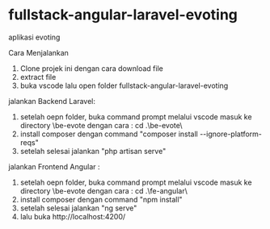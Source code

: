 # fullstack-angular-laravel-evoting
aplikasi evoting

Cara Menjalankan
1. Clone projek ini dengan cara download file
2. extract file
3. buka vscode lalu open folder fullstack-angular-laravel-evoting

jalankan Backend Laravel:
1. setelah oepn folder, buka command prompt melalui vscode masuk ke directory \be-evote dengan cara : cd .\be-evote\
2. install composer dengan command "composer install --ignore-platform-reqs"
3. setelah selesai jalankan "php artisan serve"

jalankan Frontend Angular :
1. setelah oepn folder, buka command prompt melalui vscode masuk ke directory \be-evote dengan cara : cd .\fe-angular\
2. install composer dengan command "npm install"
3. setelah selesai jalankan "ng serve"
4. lalu buka http://localhost:4200/
